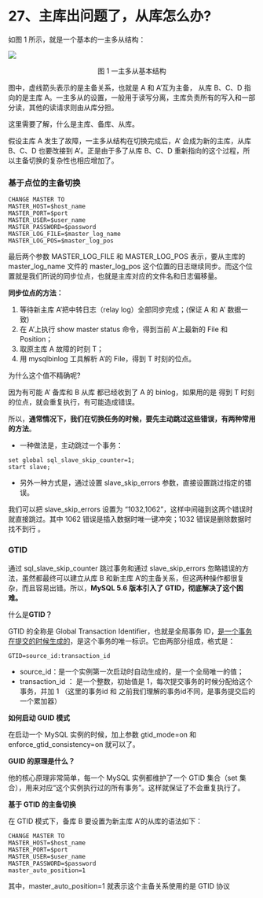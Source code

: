 # 27、主库出问题了，从库怎么办?

如图 1 所示，就是一个基本的一主多从结构：

![](https://raw.githubusercontent.com/dddygin/image-storage/main/blog/image/database/mysql/mysql45/mysql45-27-01.png)

<center>图 1 一主多从基本结构</center>

图中，虚线箭头表示的是主备关系，也就是 A 和 A’互为主备， 从库 B、C、D 指向的是主库 A。一主多从的设置，一般用于读写分离，主库负责所有的写入和一部分读，其他的读请求则由从库分担。

这里需要了解，什么是主库、备库、从库。

假设主库 A 发生了故障，一主多从结构在切换完成后，A‘ 会成为新的主库，从库 B、C、D 也要改接到 A’。正是由于多了从库 B、C、D 重新指向的这个过程，所以主备切换的复杂性也相应增加了。

### 基于点位的主备切换

```mysql
CHANGE MASTER TO 
MASTER_HOST=$host_name 
MASTER_PORT=$port 
MASTER_USER=$user_name 
MASTER_PASSWORD=$password 
MASTER_LOG_FILE=$master_log_name 
MASTER_LOG_POS=$master_log_pos  
```

最后两个参数 MASTER_LOG_FILE 和 MASTER_LOG_POS 表示，要从主库的 master_log_name 文件的 master_log_pos 这个位置的日志继续同步。而这个位置就是我们所说的同步位点，也就是主库对应的文件名和日志偏移量。

**同步位点的方法：**

1.  等待新主库 A’把中转日志（relay log）全部同步完成；(保证 A 和 A’ 数据一致)
2.  在 A’上执行 show master status 命令，得到当前 A’上最新的 File 和 Position；
3.  取原主库 A 故障的时刻 T； 
4.  用 mysqlbinlog 工具解析 A’的 File，得到 T 时刻的位点。 

为什么这个值不精确呢?

因为有可能 A’ 备库和 B 从库 都已经收到了 A 的 binlog，如果用的是 得到 T 时刻的位点，就会重复执行，有可能造成错误。

所以，**通常情况下，我们在切换任务的时候，要先主动跳过这些错误，有两种常用的方法**。

- 一种做法是，主动跳过一个事务：

```
set global sql_slave_skip_counter=1;
start slave;
```

- 另外一种方式是，通过设置 slave_skip_errors 参数，直接设置跳过指定的错误。

我们可以把 slave_skip_errors 设置为 “1032,1062”，这样中间碰到这两个错误时就直接跳过。其中  1062 错误是插入数据时唯一键冲突；1032 错误是删除数据时找不到行 。

### GTID

通过 sql_slave_skip_counter 跳过事务和通过 slave_skip_errors 忽略错误的方法，虽然都最终可以建立从库 B 和新主库 A’的主备关系，但这两种操作都很复杂，而且容易出错。所以，**MySQL 5.6 版本引入了 GTID，彻底解决了这个困难。**

什么是**GTID？**

GTID 的全称是 Global Transaction Identifier，也就是全局事务 ID，<u>是一个事务在提交的时候生成的</u>，是这个事务的唯一标识。它由两部分组成，格式是：

```mysql
GTID=source_id:transaction_id
```

- source_id：是一个实例第一次启动时自动生成的，是一个全局唯一的值；
-  transaction_id ： 是一个整数，初始值是 1，每次提交事务的时候分配给这个事务，并加 1 （这里的事务id 和 之前我们理解的事务id不同，是事务提交后的一个累加器）

**如何启动 GUID 模式**

在启动一个 MySQL 实例的时候，加上参数 gtid_mode=on 和 enforce_gtid_consistency=on 就可以了。

**GUID 的原理是什么？**

他的核心原理非常简单，每一个 MySQL 实例都维护了一个 GTID 集合（set 集合），用来对应“这个实例执行过的所有事务”。这样就保证了不会重复执行了。

**基于 GTID 的主备切换**

 在 GTID 模式下，备库 B 要设置为新主库 A’的从库的语法如下： 

```mysql
CHANGE MASTER TO 
MASTER_HOST=$host_name 
MASTER_PORT=$port 
MASTER_USER=$user_name 
MASTER_PASSWORD=$password 
master_auto_position=1 
```

 其中，master_auto_position=1 就表示这个主备关系使用的是 GTID 协议 


